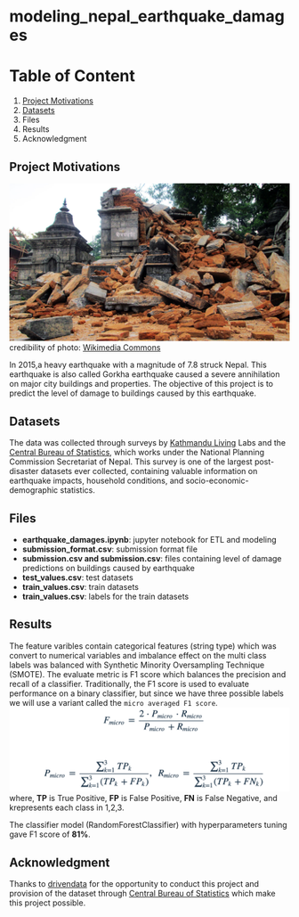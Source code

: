 # modeling_nepal_earthquake_damages

# Table of Content

1. [Project Motivations](#project-motivations)
1. [Datasets](#datasets)
1. Files
1. Results
1. Acknowledgment

## Project Motivations

![image](</images/1600px-2015_Earthquake_in_Nepal-Pashupatinath_Temple_Area_(12).JPG>)
credibility of photo: [Wikimedia Commons](<https://commons.wikimedia.org/wiki/File:2015_Earthquake_in_Nepal-Pashupatinath_Temple_Area_(12).JPG>)

In 2015,a heavy earthquake with a magnitude of 7.8 struck Nepal. This earthquake is also called Gorkha earthquake caused a severe annihilation on major city buildings and properties. The objective of this project is to predict the level of damage to buildings caused by this earthquake.

## Datasets

The data was collected through surveys by [Kathmandu Living](https://kathmandulivinglabs.org/) Labs and the [Central Bureau of Statistics](https://cbs.gov.np/), which works under the National Planning Commission Secretariat of Nepal. This survey is one of the largest post-disaster datasets ever collected, containing valuable information on earthquake impacts, household conditions, and socio-economic-demographic statistics.

## Files

- **earthquake_damages.ipynb**: jupyter notebook for ETL and modeling
- **submission_format.csv**: submission format file
- **submission.csv and submission.csv**: files containing level of damage predictions on buildings caused by earthquake
- **test_values.csv**: test datasets
- **train_values.csv**: train datasets
- **train_values.csv**: labels for the train datasets

## Results

The feature varibles contain categorical features (string type) which was convert to numerical variables and imbalance effect on the multi class labels was balanced with Synthetic Minority Oversampling Technique (SMOTE). The evaluate metric is F1 score which balances the precision and recall of a classifier. Traditionally, the F1 score is used to evaluate performance on a binary classifier, but since we have three possible labels we will use a variant called the `micro averaged F1 score`.
![image](/images/Screenshot%202023-03-13%20at%2018.22.53.png)
where, **TP** is True Positive, **FP** is False Positive, **FN** is False Negative, and krepresents each class in 1,2,3.

The classifier model (RandomForestClassifier) with hyperparameters tuning gave F1 score of **81%**.

## Acknowledgment

Thanks to [drivendata](https://www.drivendata.org/competitions/) for the opportunity to conduct this project and provision of the dataset through [Central Bureau of Statistics](https://cbs.gov.np/) which make this project possible.
